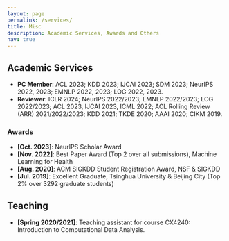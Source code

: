 ```yaml
---
layout: page
permalink: /services/
title: Misc 
description: Academic Services, Awards and Others
nav: true
---
```


## Academic Services

<!-- ###  -->

- **PC Member**: ACL 2023; KDD 2023; IJCAI 2023; SDM 2023; NeurIPS 2022, 2023; EMNLP 2022, 2023; LOG 2022, 2023.
- **Reviewer**: ICLR 2024; NeurIPS 2022/2023; EMNLP 2022/2023; LOG 2022/2023; ACL 2023, IJCAI 2023, ICML 2022;  ACL Rolling Review (ARR) 2021/2022/2023; KDD 2021; TKDE 2020; AAAI 2020; CIKM 2019.
<!-- - ICCV 2021 Workshop on Computer Vision for Automated Medical Diagnosis -->

### Awards

- **[Oct. 2023]**: NeurIPS Scholar Award
- **[Nov. 2022]**: Best Paper Award (Top 2 over all submissions), Machine Learning for Health
- **[Aug. 2020]**: ACM SIGKDD Student Registration Award, NSF & SIGKDD
- **[Jul. 2019]**: Excellent Graduate, Tsinghua University & Beijing City (Top 2% over 3292 graduate students)


## Teaching

- **[Spring 2020/2021]**: Teaching assistant for course CX4240: Introduction to Computational Data Analysis. 

